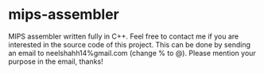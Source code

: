 # mips-assembler
MIPS assembler written fully in C++.
Feel free to contact me if you are interested in the source code of this project. This can be done by sending an email to neelshahh14%gmail.com (change % to @). Please mention your purpose in the email, thanks!

